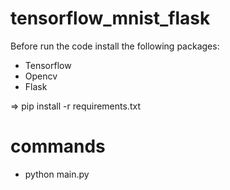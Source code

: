 # tensorflow_mnist_flask

Before run the code install the following packages:

- Tensorflow
- Opencv
- Flask

=> pip install -r requirements.txt 

# commands
- python main.py
